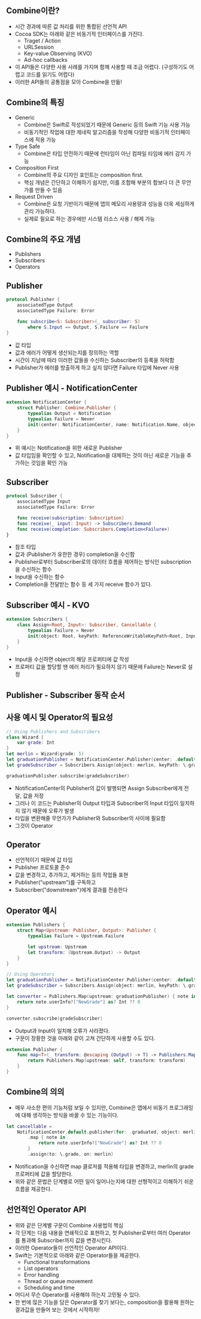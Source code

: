 ## Combine이란?
- 시간 경과에 따른 값 처리를 위한 통합된 선언적 API
- Cocoa SDK는 아래와 같은 비동기적 인터페이스를 가진다.
    - Traget / Action
    - URLSession
    - Key-value Observing (KVO)
    - Ad-hoc callbacks
- 이 API들은 다양한 사용 사례를 가지며 함께 사용할 때 조금 어렵다. (구성하기도 어렵고 코드를 읽기도 어렵다)
- 이러한 API들의 공통점을 모아 Combine을 만듦!

## Combine의 특징
- Generic
    - Combine은 Swift로 작성되었기 때문에 Generic 등의 Swift 기능 사용 가능
    - 비동기적인 작업에 대한 제네릭 알고리즘을 작성해 다양한 비동기적 인터페이스에 적용 가능
- Type Safe
    - Combine은 타입 안전하기 때문에 런타임이 아닌 컴파일 타임에 에러 감지 가능
- Composition First
    - Combine의 주요 디자인 포인트는 composition first. 
    - 핵심 개념은 간단하고 이해하기 쉽지만, 이를 조합해 부분의 합보다 더 큰 무언가를 만들 수 있음
- Request Driven
    - Combine은 요청 기반이기 때문에 앱의 메모리 사용량과 성능을 더욱 세심하게 관리 가능하다.
    - 실제로 필요로 하는 경우에만 시스템 리소스 사용 / 해제 가능

## Combine의 주요 개념
- Publishers
- Subscribers
- Operators

## Publisher
```swift
protocol Publisher {
	associatedType Output
	associatedType Failure: Error

	func subscribe<S: Subscriber>(_ subscriber: S)
		where S.Input == Output, S.Failure == Failure
}
```
- 값 타입
- 값과 에러가 어떻게 생산되는지를 정의하는 역할
- 시간이 지남에 따라 이러한 값들을 수신하는 Subscriber의 등록을 허락함
- Publisher가 에러를 방출하게 하고 싶지 않다면 Failure 타입에 Never 사용

## Publisher 예시 - NotificationCenter
```swift
extension NotificationCenter {
	struct Publisher: Combine.Publisher {
		typealias Output = Notification
		typealias Failure = Never
		init(center: NotificationCenter, name: Notification.Name, object: Any? = nil)
	}
}
```
- 위 예시는 Notification을 위한 새로운 Publisher
- 값 타입임을 확인할 수 있고, Notification을 대체하는 것이 아닌 새로운 기능을 추가하는 것임을 확인 가능

## Subscriber
``` swift
protocol Subscriber {
	associatedType Input
	associatedType Failure: Error

	func receive(subscription: Subscription)
	func receive(_ input: Input) -> Subscribers.Demand
	func receive(completion: Subscribers.Completion<Failure>)
}
```
- 참조 타입
- 값과 (Publisher가 유한한 경우) completion을 수신함
- Publisher로부터 Subscriber로의 데이터 흐름을 제어하는 방식인 subscription을 수신하는 함수
- Input을 수신하는 함수
- Completion을 전달받는 함수 등 세 가지 receive 함수가 있다.

## Subscriber 예시 - KVO
```swift
extension Subscribers {
	class Assign<Root, Input>: Subscriber, Cancellable {
		typealias Failure = Never
		init(object: Root, keyPath: ReferenceWritableKeyPath<Root, Input>)
	}
}
```
- Input을 수신하면 object의 해당 프로퍼티에 값 작성 
- 프로퍼티 값을 할당할 땐 에러 처리가 필요하지 않기 때문에 Failure는 Never로 설정

## Publisher - Subscriber 동작 순서


## 사용 예시 및 Operator의 필요성
``` swift
// Using Publishers and Subscribers
class Wizard {
	var grade: Int
}
let merlin = Wizard(grade: 5)
let graduationPublisher = NotificationCenter.Publisher(center: .default, name: .graduated, object: merlin)
let gradeSubscriber = Subscribers.Assign(object: merlin, keyPath: \.grade)

graduationPublisher.subscribe(gradeSubscriber)
```
- NotificationCenter의 Publisher의 값이 발행되면 Assign Subscriber에게 전달, 값을 저장
- 그러나 이 코드는 Publisher의 Output 타입과 Subscriber의 Input 타입이 일치하지 않기 때문에 오류가 발생
- 타입을 변환해줄 무언가가 Publisher와 Subscriber의 사이에 필요함
- 그것이 Operator

## Operator
- 선언적이기 때문에 값 타입 
- Publisher 프로토콜 준수
- 값을 변경하고, 추가하고, 제거하는 등의 작업들 표현
- Publisher("upstream")를 구독하고 
- Subscriber("downstream")에게 결과를 전송한다

## Operator 예시
```swift
extension Publishers {
	struct Map<Upstream: Publisher, Output>: Publisher {
		typealias Failure = Upstream.Failure

		let upstream: Upstream
		let transform: (Upstream.Output) -> Output
	}
}

// Using Operators
let graduationPublisher = NotificationCenter.Publisher(center: .default, name: .graduated, object: merlin)
let gradeSubscriber = Subscribers.Assign(object: merlin, keyPath: \.grade)

let converter = Publishers.Map(upstream: graduationPublisher) { note in
	return note.userInfo?["NewGrade"] as? Int ?? 0
}

converter.subscribe(gradeSubscriber)
```
- Output과 Input이 일치해 오류가 사라졌다.
- 구문이 장황한 것을 아래와 같이 고쳐 간단하게 사용할 수도 있다.
```swift
extension Publisher {
	func map<T>(_ transform: @escaping (Output) -> T) -> Publishers.Map<Self, T> {
		return Publishers.Map(upstream: self, transform: transform)
	}
}
```

## Combine의 의의
- 매우 사소한 편의 기능처럼 보일 수 있지만, Combine은 앱에서 비동기 프로그래밍에 대해 생각하는 방식을 바꿀 수 있는 기능이다.
```swift
let cancellable = 
	NotificationCenter.default.publisher(for: .graduated, object: merlin)
		.map { note in
			return note.userInfo?["NewGrade"] as? Int ?? 0
		}
		.assign(to: \.grade, on: merlin)
```
- Notification을 수신하면 map 클로저를 적용해 타입을 변경하고, merlin의 grade 프로퍼티에 값을 할당한다.
- 위와 같은 문법은 단계별로 어떤 일이 일어나는지에 대한 선형적이고 이해하기 쉬운 흐름을 제공한다.

## 선언적인 Operator API
- 위와 같은 단계별 구문이 Combine 사용법의 핵심
- 각 단계는 다음 내용을 연쇄적으로 표현하고, 첫 Publisher로부터 여러 Operator를 통과해 Subscriber까지 값을 변경시킨다.
- 이러한 Operator들이 선언적인 Operator API이다.
- Swift는 기본적으로 아래와 같은 Operator들을 제공한다.
    - Functional transformations
    - List operators
    - Error handling
    - Thread or queue movement
    - Scheduling and time
- 어디서 무슨 Operator를 사용해야 하는지 고민될 수 있다.
- 한 번에 많은 기능을 담은 Operator를 찾기 보다는, composition을 활용해 원하는 결과값을 만들어 보는 것에서 시작하자!